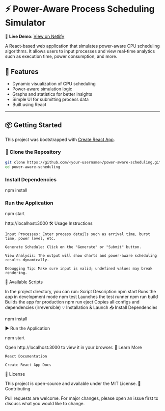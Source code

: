 # ⚡ Power-Aware Process Scheduling Simulator

🔗 **Live Demo**: [View on Netlify](https://power-aware-process-scheduler.netlify.app/)

A React-based web application that simulates power-aware CPU scheduling algorithms. It allows users to input processes and view real-time analytics such as execution time, power consumption, and more.

## 🚀 Features

- Dynamic visualization of CPU scheduling
- Power-aware simulation logic
- Graphs and statistics for better insights
- Simple UI for submitting process data
- Built using React

---

## 📦 Getting Started

This project was bootstrapped with [Create React App](https://github.com/facebook/create-react-app).

### 📁 Clone the Repository

```bash
git clone https://github.com/<your-username>/power-aware-scheduling.git
cd power-aware-scheduling

```
### Install Dependencies
npm install

### Run the Application 
npm start

  http://localhost:3000
🛠️ Usage Instructions

    Input Processes: Enter process details such as arrival time, burst time, power level, etc.

    Generate Schedule: Click on the "Generate" or "Submit" button.

    View Analysis: The output will show charts and power-aware scheduling results dynamically.

    Debugging Tip: Make sure input is valid; undefined values may break rendering.

🧪 Available Scripts

In the project directory, you can run:
Script	Description
npm start	Runs the app in development mode
npm test	Launches the test runner
npm run build	Builds the app for production
npm run eject	Copies all configs and dependencies (irreversible)
💡 Installation & Launch
📥 Install Dependencies

npm install

▶️ Run the Application

npm start

Open http://localhost:3000 to view it in your browser.
🧠 Learn More

    React Documentation

    Create React App Docs

🧾 License

This project is open-source and available under the MIT License.
🙌 Contributing

Pull requests are welcome. For major changes, please open an issue first to discuss what you would like to change.
